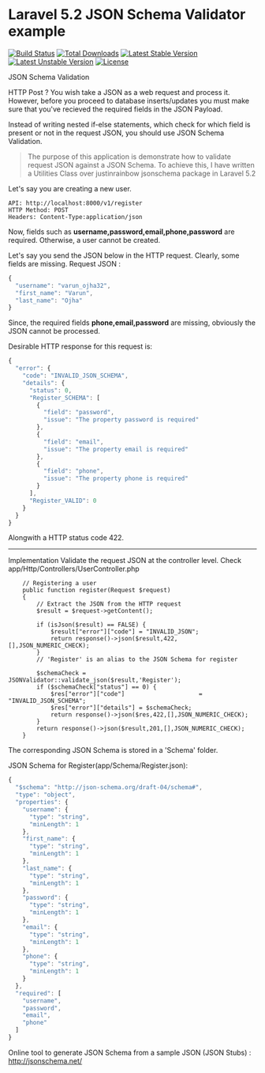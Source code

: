 # Laravel 5.2 JSON Schema Validator example

[![Build Status](https://travis-ci.org/laravel/framework.svg)](https://travis-ci.org/laravel/framework)
[![Total Downloads](https://poser.pugx.org/laravel/framework/d/total.svg)](https://packagist.org/packages/laravel/framework)
[![Latest Stable Version](https://poser.pugx.org/laravel/framework/v/stable.svg)](https://packagist.org/packages/laravel/framework)
[![Latest Unstable Version](https://poser.pugx.org/laravel/framework/v/unstable.svg)](https://packagist.org/packages/laravel/framework)
[![License](https://poser.pugx.org/laravel/framework/license.svg)](https://packagist.org/packages/laravel/framework)

JSON Schema Validation

HTTP Post ? You wish take a JSON as a web request and process it.
However, before you proceed to database inserts/updates you must make sure that you've recieved the required fields in the JSON Payload. 

Instead of writing nested if-else statements, which check for which field is present or not in the request JSON, you should use JSON Schema Validation.

>The purpose of this application is demonstrate how to validate request JSON against a JSON Schema. To achieve this, I have written a Utilities Class over justinrainbow jsonschema package in Laravel 5.2

Let's say you are creating a new user.

```
API: http://localhost:8000/v1/register
HTTP Method: POST
Headers: Content-Type:application/json
```

Now, fields such as **username,password,email,phone,password** are required. Otherwise, a user cannot be created. 

Let's say you send the JSON below in the HTTP request. Clearly, some fields are missing.
Request JSON :
```javascript
{
  "username": "varun_ojha32",
  "first_name": "Varun",
  "last_name": "Ojha"
}
```

Since, the required fields **phone,email,password** are missing, obviously the JSON cannot be processed.

Desirable HTTP response for this request is:

```javascript
{
  "error": {
    "code": "INVALID_JSON_SCHEMA",
    "details": {
      "status": 0,
      "Register_SCHEMA": [
        {
          "field": "password",
          "issue": "The property password is required"
        },
        {
          "field": "email",
          "issue": "The property email is required"
        },
        {
          "field": "phone",
          "issue": "The property phone is required"
        }
      ],
      "Register_VALID": 0
    }
  }
}
```
Alongwith a HTTP status code 422. 

---
Implementation
Validate the request JSON at the controller level. Check app/Http/Controllers/UserController.php

```
	// Registering a user
    public function register(Request $request)
    {
        // Extract the JSON from the HTTP request
        $result = $request->getContent();

        if (isJson($result) == FALSE) {
            $result["error"]["code"] = "INVALID_JSON";
            return response()->json($result,422,[],JSON_NUMERIC_CHECK);  
        }
        // 'Register' is an alias to the JSON Schema for register

        $schemaCheck = JSONValidator::validate_json($result,'Register');
        if ($schemaCheck["status"] == 0) {
            $res["error"]["code"]                     = "INVALID_JSON_SCHEMA";
            $res["error"]["details"] = $schemaCheck;
            return response()->json($res,422,[],JSON_NUMERIC_CHECK); 
        }
        return response()->json($result,201,[],JSON_NUMERIC_CHECK);
    }

```
The corresponding JSON Schema is stored in a 'Schema' folder. 

JSON Schema for Register(app/Schema/Register.json):

```javascript
{
  "$schema": "http://json-schema.org/draft-04/schema#",
  "type": "object",
  "properties": {
    "username": {
      "type": "string",
      "minLength": 1
    },
    "first_name": {
      "type": "string",
      "minLength": 1
    },
    "last_name": {
      "type": "string",
      "minLength": 1
    },
    "password": {
      "type": "string",
      "minLength": 1
    },
    "email": {
      "type": "string",
      "minLength": 1
    },
    "phone": {
      "type": "string",
      "minLength": 1
    }
  },
  "required": [
    "username",
    "password",
    "email",
    "phone"
  ]
}
```


Online tool to generate JSON Schema from a sample JSON (JSON Stubs) : http://jsonschema.net/
